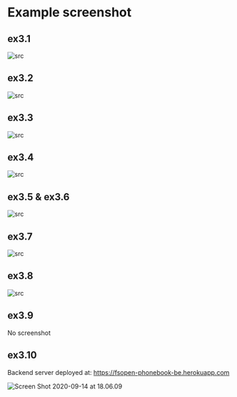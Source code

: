 # Example screenshot

## ex3.1

![src](https://i.imgur.com/jjgnZG5.jpg)

## ex3.2

![src](https://i.imgur.com/7K4RCP8.jpg)

## ex3.3

![src](https://i.imgur.com/mMyK0zH.gif)

## ex3.4

![src](https://i.imgur.com/v1XSmkz.gif)

## ex3.5 & ex3.6

![src](https://i.imgur.com/96mxx8N.gif)

## ex3.7

![src](https://i.imgur.com/eOaVDSV.jpg)

## ex3.8

![src](https://i.imgur.com/r1FTjas.jpg)

## ex3.9

No screenshot

## ex3.10

Backend server deployed at: https://fsopen-phonebook-be.herokuapp.com

![Screen Shot 2020-09-14 at 18.06.09](https://i.imgur.com/AzYO2vk.jpg)